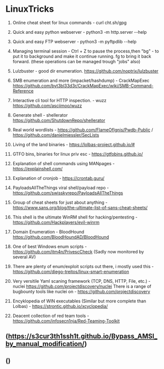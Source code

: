 # LinuxTricks

1. Online cheat sheet for linux commands -
  curl cht.sh/gpg
  
2. Quick and easy python webserver -
  python3 -m http.server --help
  
3. Quick and easy FTP webserver -
  python3 -m pyftpdlib --help
  
4. Managing terminal session -
  Ctrl + Z to pause the process,then "bg" - to put it to background and make it continue running.
  fg to bring it back forward. (these operations can be managed trough "jobs" also)
  
5. Lulzbuster - good dir enumeration. https://github.com/noptrix/lulzbuster

6. SMB enumeration and more (impacket/hashdump) - CrackMapExec https://github.com/byt3bl33d3r/CrackMapExec/wiki/SMB-Command-Reference
  
7. Interactive cli tool for HTTP inspection. - wuzz https://github.com/asciimoo/wuzz

8. Generate shell - shellerator https://github.com/ShutdownRepo/shellerator

9. Real world wordlists - https://github.com/FlameOfIgnis/Pwdb-Public / https://github.com/danielmiessler/SecLists

10. Living of the land binaries - https://lolbas-project.github.io/#

11. GTFO bins, binaries for linux priv esc - https://gtfobins.github.io/

12. Explanation of shell commands using MANpages - https://explainshell.com/

13. Explanation of cronjob - https://crontab.guru/

14. PayloadsAllTheThings viral shell/payload repo - https://github.com/swisskyrepo/PayloadsAllTheThings

15. Group of cheat sheets for just about anything - https://www.sans.org/blog/the-ultimate-list-of-sans-cheat-sheets/

16. This shell is the ultimate WinRM shell for hacking/pentesting - https://github.com/Hackplayers/evil-winrm

17. Domain Enumeration - BloodHound https://github.com/BloodHoundAD/BloodHound

18. One of best Windows enum scripts - https://github.com/itm4n/PrivescCheck (Sadly now monitored by several AV)

19. There are plenty of enum/exploit scripts out there, i mostly used this - https://github.com/diego-treitos/linux-smart-enumeration

20. Very versitile Yaml scaning framework (TCP, DNS, HTTP, File, etc.) - nuclei https://github.com/projectdiscovery/nuclei 
    There is a range of bugbounty tools like nuclei on - https://github.com/projectdiscovery 
    
21. Encyklopedia of WIN executables (Similar but more complete than Lolbas) - https://strontic.github.io/xcyclopedia/


22. Deacent collection of red team tools - https://github.com/infosecn1nja/Red-Teaming-Toolkit




## (https://s3cur3th1ssh1t.github.io/Bypass_AMSI_by_manual_modification/)
## ()
